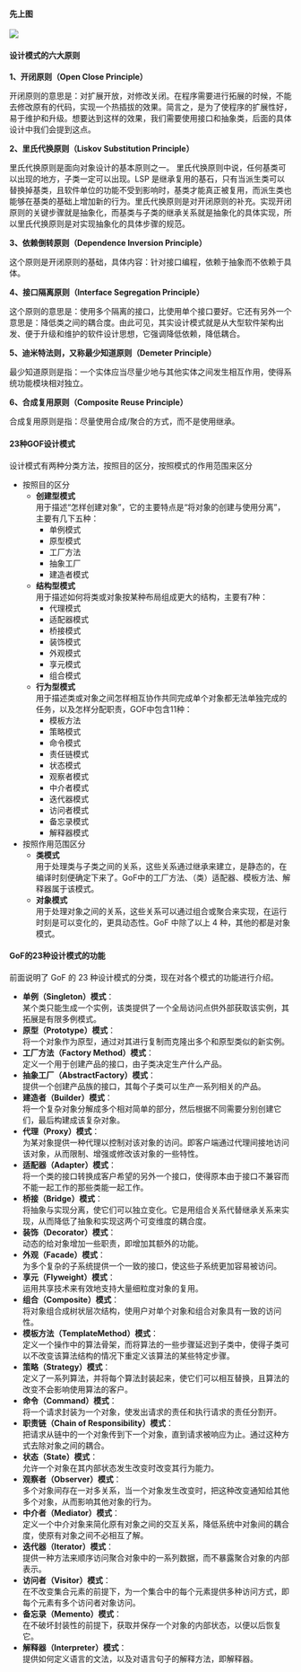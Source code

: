 #### 先上图
![](https://note.youdao.com/yws/res/4939/WEBRESOURCE64d298bb2061d63d218485c53f9a03c9)

#### 设计模式的六大原则
**1、开闭原则（Open Close Principle）**

开闭原则的意思是：对扩展开放，对修改关闭。在程序需要进行拓展的时候，不能去修改原有的代码，实现一个热插拔的效果。简言之，是为了使程序的扩展性好，易于维护和升级。想要达到这样的效果，我们需要使用接口和抽象类，后面的具体设计中我们会提到这点。

**2、里氏代换原则（Liskov Substitution Principle）**

里氏代换原则是面向对象设计的基本原则之一。 里氏代换原则中说，任何基类可以出现的地方，子类一定可以出现。LSP 是继承复用的基石，只有当派生类可以替换掉基类，且软件单位的功能不受到影响时，基类才能真正被复用，而派生类也能够在基类的基础上增加新的行为。里氏代换原则是对开闭原则的补充。实现开闭原则的关键步骤就是抽象化，而基类与子类的继承关系就是抽象化的具体实现，所以里氏代换原则是对实现抽象化的具体步骤的规范。

**3、依赖倒转原则（Dependence Inversion Principle）**

这个原则是开闭原则的基础，具体内容：针对接口编程，依赖于抽象而不依赖于具体。

**4、接口隔离原则（Interface Segregation Principle）**

这个原则的意思是：使用多个隔离的接口，比使用单个接口要好。它还有另外一个意思是：降低类之间的耦合度。由此可见，其实设计模式就是从大型软件架构出发、便于升级和维护的软件设计思想，它强调降低依赖，降低耦合。

**5、迪米特法则，又称最少知道原则（Demeter Principle）**

最少知道原则是指：一个实体应当尽量少地与其他实体之间发生相互作用，使得系统功能模块相对独立。

**6、合成复用原则（Composite Reuse Principle）**

合成复用原则是指：尽量使用合成/聚合的方式，而不是使用继承。

#### 23种GOF设计模式

设计模式有两种分类方法，按照目的区分，按照模式的作用范围来区分

- 按照目的区分
    - **创建型模式**
    <br> 用于描述“怎样创建对象”，它的主要特点是“将对象的创建与使用分离”，主要有几下五种：
        - 单例模式
        - 原型模式
        - 工厂方法
        - 抽象工厂
        - 建造者模式
    - **结构型模式**
    <br> 用于描述如何将类或对象按某种布局组成更大的结构，主要有7种：
        - 代理模式
        - 适配器模式
        - 桥接模式
        - 装饰模式
        - 外观模式
        - 享元模式
        - 组合模式
    - **行为型模式**
    <br> 用于描述类或对象之间怎样相互协作共同完成单个对象都无法单独完成的任务，以及怎样分配职责，GOF中包含11种：
        - 模板方法
        - 策略模式
        - 命令模式
        - 责任链模式
        - 状态模式
        - 观察者模式
        - 中介者模式
        - 迭代器模式
        - 访问者模式
        - 备忘录模式
        - 解释器模式
- 按照作用范围区分
    - **类模式**
    <br>用于处理类与子类之间的关系，这些关系通过继承来建立，是静态的，在编译时刻便确定下来了。GoF中的工厂方法、（类）适配器、模板方法、解释器属于该模式。
    - **对象模式**
    <br>用于处理对象之间的关系，这些关系可以通过组合或聚合来实现，在运行时刻是可以变化的，更具动态性。GoF 中除了以上 4 种，其他的都是对象模式。

#### GoF的23种设计模式的功能
前面说明了 GoF 的 23 种设计模式的分类，现在对各个模式的功能进行介绍。
- **单例（Singleton）模式**：
<br>某个类只能生成一个实例，该类提供了一个全局访问点供外部获取该实例，其拓展是有限多例模式。
- **原型（Prototype）模式**：
<br>将一个对象作为原型，通过对其进行复制而克隆出多个和原型类似的新实例。
- **工厂方法（Factory Method）模式**：
<br>定义一个用于创建产品的接口，由子类决定生产什么产品。
- **抽象工厂（AbstractFactory）模式**：
<br>提供一个创建产品族的接口，其每个子类可以生产一系列相关的产品。
- **建造者（Builder）模式**：
<br>将一个复杂对象分解成多个相对简单的部分，然后根据不同需要分别创建它们，最后构建成该复杂对象。
- **代理（Proxy）模式**：
<br>为某对象提供一种代理以控制对该对象的访问。即客户端通过代理间接地访问该对象，从而限制、增强或修改该对象的一些特性。
- **适配器（Adapter）模式**：
<br>将一个类的接口转换成客户希望的另外一个接口，使得原本由于接口不兼容而不能一起工作的那些类能一起工作。
- **桥接（Bridge）模式**：
<br>将抽象与实现分离，使它们可以独立变化。它是用组合关系代替继承关系来实现，从而降低了抽象和实现这两个可变维度的耦合度。
- **装饰（Decorator）模式**：
<br>动态的给对象增加一些职责，即增加其额外的功能。
- **外观（Facade）模式**：
<br>为多个复杂的子系统提供一个一致的接口，使这些子系统更加容易被访问。
- **享元（Flyweight）模式**：
<br>运用共享技术来有效地支持大量细粒度对象的复用。
- **组合（Composite）模式**：
<br>将对象组合成树状层次结构，使用户对单个对象和组合对象具有一致的访问性。
- **模板方法（TemplateMethod）模式**：
<br>定义一个操作中的算法骨架，而将算法的一些步骤延迟到子类中，使得子类可以不改变该算法结构的情况下重定义该算法的某些特定步骤。
- **策略（Strategy）模式**：
<br>定义了一系列算法，并将每个算法封装起来，使它们可以相互替换，且算法的改变不会影响使用算法的客户。
- **命令（Command）模式**：
<br>将一个请求封装为一个对象，使发出请求的责任和执行请求的责任分割开。
- **职责链（Chain of Responsibility）模式**：
<br>把请求从链中的一个对象传到下一个对象，直到请求被响应为止。通过这种方式去除对象之间的耦合。
- **状态（State）模式**：
<br>允许一个对象在其内部状态发生改变时改变其行为能力。
- **观察者（Observer）模式**：
<br>多个对象间存在一对多关系，当一个对象发生改变时，把这种改变通知给其他多个对象，从而影响其他对象的行为。
- **中介者（Mediator）模式**：
<br>定义一个中介对象来简化原有对象之间的交互关系，降低系统中对象间的耦合度，使原有对象之间不必相互了解。
- **迭代器（Iterator）模式**：
<br>提供一种方法来顺序访问聚合对象中的一系列数据，而不暴露聚合对象的内部表示。
- **访问者（Visitor）模式**：
<br>在不改变集合元素的前提下，为一个集合中的每个元素提供多种访问方式，即每个元素有多个访问者对象访问。
- **备忘录（Memento）模式**：
<br>在不破坏封装性的前提下，获取并保存一个对象的内部状态，以便以后恢复它。
- **解释器（Interpreter）模式**：
<br>提供如何定义语言的文法，以及对语言句子的解释方法，即解释器。